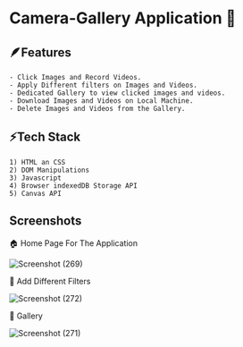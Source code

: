 
# Camera-Gallery Application 📸





## 🪶Features

    - Click Images and Record Videos.
    - Apply Different filters on Images and Videos.
    - Dedicated Gallery to view clicked images and videos.
    - Download Images and Videos on Local Machine.
    - Delete Images and Videos from the Gallery.


## ⚡Tech Stack

    1) HTML an CSS
    2) DOM Manipulations
    3) Javascript
    4) Browser indexedDB Storage API
    5) Canvas API

## Screenshots

🏠 Home Page For The Application

![Screenshot (269)](https://user-images.githubusercontent.com/67583012/153866466-27e68aa3-dbf5-4e16-8934-dc2e4e1f2c2d.png)

🎥 Add Different Filters 

![Screenshot (272)](https://user-images.githubusercontent.com/67583012/153866638-a26e6b82-6063-42c2-8ccf-3b2d707798b5.png)

🌌 Gallery

![Screenshot (271)](https://user-images.githubusercontent.com/67583012/153866741-15463a77-8afb-4ea7-9a57-74d07d93fad8.png)

